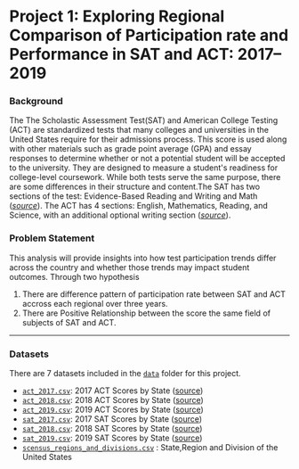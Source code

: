 # Project 1: Exploring Regional Comparison of Participation rate and Performance in SAT and ACT: 2017–2019


### Background

The The Scholastic Assessment Test(SAT) and American College Testing (ACT) are standardized tests that many colleges and universities in the United States require for their admissions process. This score is used along with other materials such as grade point average (GPA) and essay responses to determine whether or not a potential student will be accepted to the university. They are designed to measure a student's readiness for college-level coursework. While both tests serve the same purpose, there are some differences in their structure and content.The SAT has two sections of the test: Evidence-Based Reading and Writing and Math ([*source*](https://www.princetonreview.com/college/sat-sections)). The ACT has 4 sections: English, Mathematics, Reading, and Science, with an additional optional writing section ([*source*](https://www.act.org/content/act/en/products-and-services/the-act/scores/understanding-your-scores.html)). 


### Problem Statement
This analysis will provide insights into how test participation trends differ across the country and whether those trends may impact student outcomes. Through two hypothesis 
1. There are difference pattern of participation rate between SAT and ACT accross each regional over three years.
2. There are Positive Relationship between the score the same field of subjects of SAT and ACT. 


---

### Datasets


There are 7 datasets included in the [`data`](./data/) folder for this project.

* [`act_2017.csv`](./data/act_2017.csv): 2017 ACT Scores by State ([source](https://blog.prepscholar.com/act-scores-by-state-averages-highs-and-lows))
* [`act_2018.csv`](./data/act_2018.csv): 2018 ACT Scores by State ([source](https://blog.prepscholar.com/act-scores-by-state-averages-highs-and-lows))
* [`act_2019.csv`](./data/act_2019.csv): 2019 ACT Scores by State ([source](https://blog.prepscholar.com/act-scores-by-state-averages-highs-and-lows))
* [`sat_2017.csv`](./data/sat_2017.csv): 2017 SAT Scores by State ([source](https://blog.collegevine.com/here-are-the-average-sat-scores-by-state/))
* [`sat_2018.csv`](./data/sat_2018.csv): 2018 SAT Scores by State ([source](https://blog.collegevine.com/here-are-the-average-sat-scores-by-state/))
* [`sat_2019.csv`](./data/sat_2019.csv): 2019 SAT Scores by State ([source](https://blog.prepscholar.com/average-sat-scores-by-state-most-recent))
* [`scensus_regions_and_divisions.csv`](./data/census_regions_and_divisions.csv) : State,Region and Division of the United States

